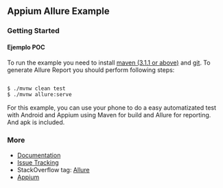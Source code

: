 [maven]: http://maven.apache.org/
[git]: http://git-scm.com/

## Appium Allure Example

### Getting Started

#### Ejemplo POC

To run the example you need to install [maven (3.1.1 or above)][maven] and [git][git]. 
To generate Allure Report you should perform following steps:

```bash

$ ./mvnw clean test
$ ./mvnw allure:serve
```

For this example, you can use your phone to do a easy automatizated test with Android and Appium using Maven for build and Allure for reporting.
And apk is included.

### More

* [Documentation](https://github.com/allure-framework/allure2/wiki)
* [Issue Tracking](https://github.com/allure-framework/allure2/issues)
* StackOverflow tag: [Allure](http://stackoverflow.com/questions/tagged/allure)
* [Appium](https://appium.io/)  
 